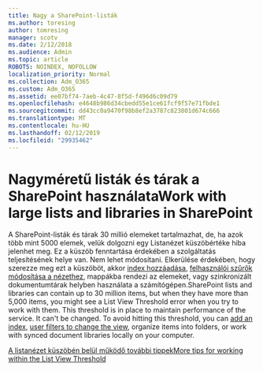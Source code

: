 ```yaml
---
title: Nagy a SharePoint-listák
ms.author: toresing
author: tomresing
manager: scotv
ms.date: 2/12/2018
ms.audience: Admin
ms.topic: article
ROBOTS: NOINDEX, NOFOLLOW
localization_priority: Normal
ms.collection: Adm_O365
ms.custom: Adm_O365
ms.assetid: ee07bf74-7aeb-4c47-8f5d-f496d6c09d79
ms.openlocfilehash: e4648b986d34cbedd55e1ce61fcf9f57e71fbde1
ms.sourcegitcommit: dd43cc0a9470f98b8ef2a3787c823801d674c666
ms.translationtype: MT
ms.contentlocale: hu-HU
ms.lasthandoff: 02/12/2019
ms.locfileid: "29935462"
---
```

# <a name="work-with-large-lists-and-libraries-in-sharepoint"></a><span data-ttu-id="8d053-102">Nagyméretű listák és tárak a SharePoint használata</span><span class="sxs-lookup"><span data-stu-id="8d053-102">Work with large lists and libraries in SharePoint</span></span>

<span data-ttu-id="8d053-p101">A SharePoint-listák és tárak 30 millió elemeket tartalmazhat, de, ha azok több mint 5000 elemek, velük dolgozni egy Listanézet küszöbértéke hiba jelenhet meg. Ez a küszöb fenntartása érdekében a szolgáltatás teljesítésének helye van. Nem lehet módosítani. Elkerülése érdekében, hogy szerezze meg ezt a küszöböt, akkor [index hozzáadása](https://go.microsoft.com/fwlink/?linkid=867784), [felhasználói szűrők módosítása a nézethez](https://go.microsoft.com/fwlink/?linkid=867786), mappákba rendezi az elemeket, vagy szinkronizált dokumentumtárak helyben használata a számítógépen.</span><span class="sxs-lookup"><span data-stu-id="8d053-p101">SharePoint lists and libraries can contain up to 30 million items, but when they have more than 5,000 items, you might see a List View Threshold error when you try to work with them. This threshold is in place to maintain performance of the service. It can't be changed. To avoid hitting this threshold, you can [add an index](https://go.microsoft.com/fwlink/?linkid=867784), [user filters to change the view](https://go.microsoft.com/fwlink/?linkid=867786), organize items into folders, or work with synced document libraries locally on your computer.</span></span> 
  
[<span data-ttu-id="8d053-107">A listanézet küszöbén belül működő további tippek</span><span class="sxs-lookup"><span data-stu-id="8d053-107">More tips for working within the List View Threshold</span></span>](https://go.microsoft.com/fwlink/?linkid=867787)
  

